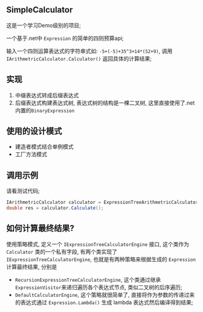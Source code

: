 ## SimpleCalculator

这是一个学习Demo级别的项目;

一个基于.net中 `Expression` 的简单的四则预算api;

输入一个四则运算表达式的字符串式如: `-5+(-5)+35^3+14*(52+9)`, 调用 `IArithmetricCalculator.Calculator()` 返回具体的计算结果;

## 实现

1. 中缀表达式转成后缀表达式
2. 后缀表达式构建表达式树, 表达式树的结构是一棵二叉树, 这里直接使用了.net内置的`BinaryExpression`

## 使用的设计模式

- 建造者模式结合单例模式
- 工厂方法模式

## 调用示例

请看测试代码;

```csharp
IArithmetricCalculator calculator = ExpressionTreeArithmetricCalculator.Create(exprText);
double res = calculator.Calculate();
```

## 如何计算最终结果?

使用策略模式, 定义一个 `IExpressionTreeCalculatorEngine` 接口, 这个类作为 `Calculator` 类的一个私有字段, 有两个类实现了 `IExpressionTreeCalculatorEngine`, 也就是有两种策略来根据生成的 `Expression` 计算最终结果, 分别是 
- `RecursionExpressionTreeCalculatorEngine`, 这个类通过继承 `ExpressionVisitor`来递归遍历各个表达式节点, 类似二叉树的后序遍历;
- `DefaultCalculatorEngine`, 这个策略就很简单了, 直接将作为参数的传递过来的表达式通过 `Expression.Lambda()` 生成 lambda 表达式然后编译得到结果;
